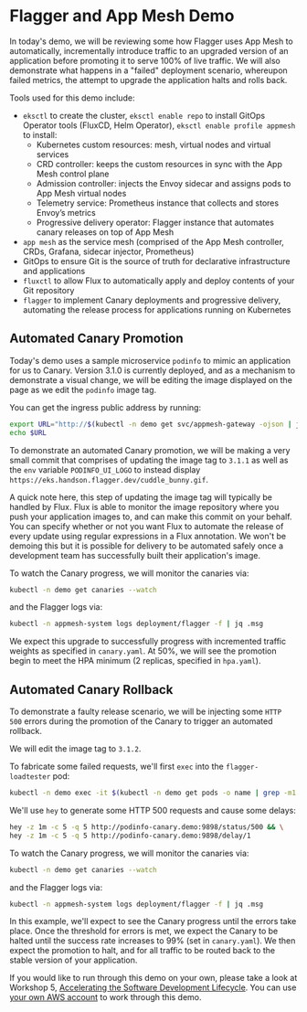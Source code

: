 # Flagger and App Mesh Demo

In today's demo, we will be reviewing some how Flagger uses App Mesh to automatically, 
incrementally introduce traffic to an upgraded version of an application before promoting it 
to serve 100% of live traffic. We will also demonstrate what happens in a "failed" deployment
scenario, whereupon failed metrics, the attempt to upgrade the application halts and rolls back.

Tools used for this demo include:

* `eksctl` to create the cluster, `eksctl enable repo` to install GitOps Operator tools (FluxCD, Helm Operator),
`eksctl enable profile appmesh` to install:
    * Kubernetes custom resources: mesh, virtual nodes and virtual services
    * CRD controller: keeps the custom resources in sync with the App Mesh control plane
    * Admission controller: injects the Envoy sidecar and assigns pods to App Mesh virtual nodes
    * Telemetry service: Prometheus instance that collects and stores Envoy’s metrics
    * Progressive delivery operator: Flagger instance that automates canary releases on top of App Mesh
* `app mesh` as the service mesh (comprised of the App Mesh controller, CRDs, Grafana, 
sidecar injector, Prometheus)
* GitOps to ensure Git is the source of truth for declarative infrastructure and applications
* `fluxctl` to allow Flux to automatically apply and deploy contents of your Git repository
* `flagger` to implement Canary deployments and progressive delivery, automating the release process 
for applications running on Kubernetes

## Automated Canary Promotion

Today's demo uses a sample microservice `podinfo` to mimic an application for us to Canary. Version 3.1.0 is currently 
deployed, and as a mechanism to demonstrate a visual change, we will be editing the image displayed on the page as we edit 
the `podinfo` image tag. 

You can get the ingress public address by running:

```sh
export URL="http://$(kubectl -n demo get svc/appmesh-gateway -ojson | jq -r ".status.loadBalancer.ingress[].hostname")"
echo $URL
```

To demonstrate an automated Canary promotion, we will be making a very small commit that comprises of updating the image tag
to `3.1.1` as well as the `env` variable `PODINFO_UI_LOGO` to instead display `https://eks.handson.flagger.dev/cuddle_bunny.gif`.

A quick note here, this step of updating the image tag will typically be handled by Flux. Flux is able to monitor the image 
repository where you push your application images to, and can make this commit on your behalf. You can specify whether or 
not you want Flux to automate the release of every update using regular expressions in a Flux annotation. We won't be demoing this 
but it is possible for delivery to be automated safely once a development team has successfully built their application's image.

To watch the Canary progress, we will monitor the canaries via:

```sh
kubectl -n demo get canaries --watch
```

and the Flagger logs via:

```sh
kubectl -n appmesh-system logs deployment/flagger -f | jq .msg
```

We expect this upgrade to successfully progress with incremented traffic weights as specified in `canary.yaml`. At 50%, we will 
see the promotion begin to meet the HPA minimum (2 replicas, specified in `hpa.yaml`).

## Automated Canary Rollback

To demonstrate a faulty release scenario, we will be injecting some `HTTP 500` errors during the promotion of the Canary
to trigger an automated rollback.

We will edit the image tag to `3.1.2`. 

To fabricate some failed requests, we'll first `exec` into the `flagger-loadtester` pod:

```sh
kubectl -n demo exec -it $(kubectl -n demo get pods -o name | grep -m1 flagger-loadtester | cut -d'/' -f 2) bash
```

We'll use `hey` to generate some HTTP 500 requests and cause some delays:

```sh
hey -z 1m -c 5 -q 5 http://podinfo-canary.demo:9898/status/500 && \
hey -z 1m -c 5 -q 5 http://podinfo-canary.demo:9898/delay/1
```

To watch the Canary progress, we will monitor the canaries via:

```sh
kubectl -n demo get canaries --watch
```

and the Flagger logs via:

```sh
kubectl -n appmesh-system logs deployment/flagger -f | jq .msg
```

In this example, we'll expect to see the Canary progress until the errors take place. Once the threshold for errors is met,
we expect the Canary to be halted until the success rate increases to 99% (set in `canary.yaml`). We then expect the 
promotion to halt, and for all traffic to be routed back to the stable version of your application.

If you would like to run through this demo on your own, please take a look at Workshop 5, [Accelerating 
the Software Development Lifecycle](https://weaveworks-gitops.awsworkshop.io/50_workshop_5_accelerating_sdlc.html). You can use [your
own AWS account](https://weaveworks-gitops.awsworkshop.io/10_aws_prerequisites/20_self_paced.html) to work through this demo.

